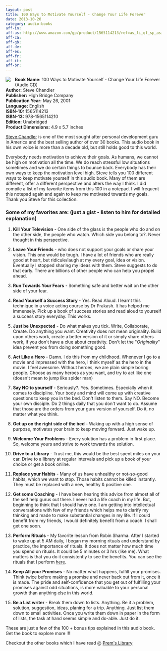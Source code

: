 ```yaml
---
layout: post
title: 100 Ways to Motivate Yourself - Change Your Life Forever
date: 2013-10-20
category: audio-books
aff-in: 
aff-us: http://www.amazon.com/gp/product/1565114213/ref=as_li_qf_sp_asin_tl?ie=UTF8&camp=1789&creative=9325&creativeASIN=1565114213&linkCode=as2&tag=booiverea-20
aff-ca: 
aff-gb: 
aff-de: 
aff-es: 
aff-fr: 
aff-it: 
aff-br: 
---
```


<img style="clear: left; float: left; margin-bottom: 1em; margin-right: 1em;" 
src="{{site.img-url}}/100-Ways-to-Motivate-Yourself-Chandler-Steve.jpg"/>
**Book Name:** 100 Ways to Motivate Yourself - Change Your Life Forever (Audio CD)  
**Author:** Steve Chandler  
**Publisher:** High Bridge Company  
**Publication Year:** May 26, 2001  
**Language:** English  
**ISBN-10:** 1565114213  
**ISBN-13:** 978-1565114210  
**Edition:** Unabridged  
**Product Dimensions:** 4.9 x 5.7 inches  

[Steve Chandler](http://www.stevechandler.com/index.html) is one of the most sought after personal development guru in America and the best selling author of over 30 books. This audio book in his own voice is more than a decade old, but still holds good to this world.  
  
Everybody needs motivation to achieve their goals. As humans, we cannot be high on motivation all the time. We do reach stressful low situations sometimes and we do certain things to bounce back. Everybody has their own ways to keep the motivation level high. Steve tells you 100 different ways to keep motivate yourself in this audio book. Many of them are different, offer a different perspective and alters the way I think. I did compile a list of my favorite items from this 100 in a notepad. I will frequent this notepad again and again to keep me motivated towards my goals. Thank you Steve for this collection.  
  
### Some of my favorites are: (just a gist - listen to him for detailed explanation)  
  
1. **Kill Your Television** - One side of the glass is the people who do and on the other side, the people who watch. Which side you belong to?. Never thought in this perspective.  
  
2. **Leave Your Friends** - who does not support your goals or share your vision. This one would be tough. I have a lot of friends who are really good at heart, but ridicule/laugh at my every goal, idea or vision. Eventually I stopped sharing my ideas with them. Steve suggests to do that early. There are billions of other people who can help you propel ahead.  
  
3. **Run Towards Your Fears** - Something safe and better wait on the other side of your fear.  
  
4. **Read Yourself a Success Story** - Yes. Read Aloud. I learnt this technique in a voice acting course by Dr Prakash. It has helped me immensely. Pick up a book of success stories and read aloud to yourself a success story everyday. This works.  
  
5. **Just be Unexpected** - Do what makes you tick. Write, Collaborate, Create. Do anything you want. Creativity does not mean originality. Build upon others work, create a better version of it or simply share others work, if you don't have a clue about creativity. Don't let the "*Originality*" idea prevent you from doing something good.  
  
6. **Act Like a Hero** - Damn. I do this from my childhood. Whenever I go to a movie and impressed with the hero, I think myself as the hero in the movie. I feel awesome. Without heroes, we are plain simple boring people. Choose as many heroes as you want, and try to act like one (doesn't mean to jump like spider man)  
  
7. **Say NO to yourself** - Seriously?. Yes. Sometimes. Especially when it comes to discipline. Your body and mind will come up with creative questions to keep you in the bed. Don't listen to them. Say NO. Become your own disciple. Do 2 things daily that you don't want to do. Assume that those are the orders from your guru version of yourself. Do it, no matter what you think.  
  
8. **Get up on the right side of the bed** - Waking up with a high sense of purpose, motivates your brain to keep moving forward. Just wake up.  
  
9. **Welcome Your Problems** - Every solution has a problem in first place. So, welcome yours and strive to work towards the solution.  
  
10. **Drive to a Library** - Trust me, this would be the best spent miles on your car. Drive to a library at regular intervals and pick up a book of your choice or get a book online.  

11. **Replace your Habits** - Many of us have unhealthy or not-so-good habits, which we want to stop. Those habits cannot be killed instantly. They must be replaced with a new, healthy & positive one.  

12. **Get some Coaching** - I have been hearing this advice from almost all of the self help gurus out there. I never had a life coach in my life. But, beginning to think that I should have one. I am getting into intellectual conversations with few of my friends which helps me to clarify my thinking and made to make substantial changes in my life. If I could benefit from my friends, I would definitely benefit from a coach. I shall get one soon.  
  
13. **Perform Rituals** - My favorite lesson from Robin Sharma. After I started to wake up at 5 AM daily, I began my morning rituals and understand by practice, the importance of rituals. It does not matter how much time you spend on rituals. It could be 5 minutes or 3 hrs (like me). What matters is that you do it consistently to see the benefits. You can see the rituals that I perform [here]({{site.url}}/48-days-challenge-wake-up-at-5-am-daily/).  

14. **Keep All your Promises** - No matter what happens, fulfill your promises. Think twice before making a promise and never back out from it, once it is made. The pride and self-confidence that you get out of fulfilling your promises against odd situations, is more valuable to your personal growth than anything else in this world.  
  
15. **Be a List writer** - Break them down to lists. Anything. Be it a problem, solution, suggestion, ideas, planing for a trip. Anything. Just list them down to small activities. Once you write them down in paper in the form of lists, the task at hand seems simple and do-able. Just do it.  
  
These are just a few of the 100 + bonus tips explained in this audio book. Get the book to explore more !!!  

Checkout the other books which I have read @ [Prem's Library]({{site.url}}/category/books/)  
